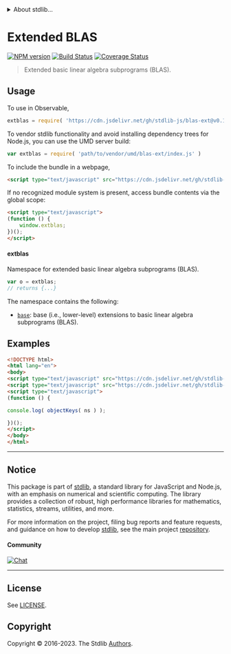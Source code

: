 <!--

@license Apache-2.0

Copyright (c) 2020 The Stdlib Authors.

Licensed under the Apache License, Version 2.0 (the "License");
you may not use this file except in compliance with the License.
You may obtain a copy of the License at

   http://www.apache.org/licenses/LICENSE-2.0

Unless required by applicable law or agreed to in writing, software
distributed under the License is distributed on an "AS IS" BASIS,
WITHOUT WARRANTIES OR CONDITIONS OF ANY KIND, either express or implied.
See the License for the specific language governing permissions and
limitations under the License.

-->


<details>
  <summary>
    About stdlib...
  </summary>
  <p>We believe in a future in which the web is a preferred environment for numerical computation. To help realize this future, we've built stdlib. stdlib is a standard library, with an emphasis on numerical and scientific computation, written in JavaScript (and C) for execution in browsers and in Node.js.</p>
  <p>The library is fully decomposable, being architected in such a way that you can swap out and mix and match APIs and functionality to cater to your exact preferences and use cases.</p>
  <p>When you use stdlib, you can be absolutely certain that you are using the most thorough, rigorous, well-written, studied, documented, tested, measured, and high-quality code out there.</p>
  <p>To join us in bringing numerical computing to the web, get started by checking us out on <a href="https://github.com/stdlib-js/stdlib">GitHub</a>, and please consider <a href="https://opencollective.com/stdlib">financially supporting stdlib</a>. We greatly appreciate your continued support!</p>
</details>

# Extended BLAS

[![NPM version][npm-image]][npm-url] [![Build Status][test-image]][test-url] [![Coverage Status][coverage-image]][coverage-url] <!-- [![dependencies][dependencies-image]][dependencies-url] -->

> Extended basic linear algebra subprograms (BLAS).



<section class="usage">

## Usage

To use in Observable,

```javascript
extblas = require( 'https://cdn.jsdelivr.net/gh/stdlib-js/blas-ext@v0.1.0-umd/browser.js' )
```

To vendor stdlib functionality and avoid installing dependency trees for Node.js, you can use the UMD server build:

```javascript
var extblas = require( 'path/to/vendor/umd/blas-ext/index.js' )
```

To include the bundle in a webpage,

```html
<script type="text/javascript" src="https://cdn.jsdelivr.net/gh/stdlib-js/blas-ext@v0.1.0-umd/browser.js"></script>
```

If no recognized module system is present, access bundle contents via the global scope:

```html
<script type="text/javascript">
(function () {
    window.extblas;
})();
</script>
```

#### extblas

Namespace for extended basic linear algebra subprograms (BLAS).

```javascript
var o = extblas;
// returns {...}
```

The namespace contains the following:

<!-- <toc pattern="*"> -->

<div class="namespace-toc">

-   <span class="signature">[`base`][@stdlib/blas/ext/base]</span><span class="delimiter">: </span><span class="description">base (i.e., lower-level) extensions to basic linear algebra subprograms (BLAS).</span>

</div>

<!-- </toc> -->

</section>

<!-- /.usage -->

<section class="examples">

## Examples

<!-- TODO: better examples -->

<!-- eslint no-undef: "error" -->

```html
<!DOCTYPE html>
<html lang="en">
<body>
<script type="text/javascript" src="https://cdn.jsdelivr.net/gh/stdlib-js/utils-keys@umd/browser.js"></script>
<script type="text/javascript" src="https://cdn.jsdelivr.net/gh/stdlib-js/blas-ext@v0.1.0-umd/browser.js"></script>
<script type="text/javascript">
(function () {

console.log( objectKeys( ns ) );

})();
</script>
</body>
</html>
```

</section>

<!-- /.examples -->

<!-- Section for related `stdlib` packages. Do not manually edit this section, as it is automatically populated. -->

<section class="related">

</section>

<!-- /.related -->

<!-- Section for all links. Make sure to keep an empty line after the `section` element and another before the `/section` close. -->


<section class="main-repo" >

* * *

## Notice

This package is part of [stdlib][stdlib], a standard library for JavaScript and Node.js, with an emphasis on numerical and scientific computing. The library provides a collection of robust, high performance libraries for mathematics, statistics, streams, utilities, and more.

For more information on the project, filing bug reports and feature requests, and guidance on how to develop [stdlib][stdlib], see the main project [repository][stdlib].

#### Community

[![Chat][chat-image]][chat-url]

---

## License

See [LICENSE][stdlib-license].


## Copyright

Copyright &copy; 2016-2023. The Stdlib [Authors][stdlib-authors].

</section>

<!-- /.stdlib -->

<!-- Section for all links. Make sure to keep an empty line after the `section` element and another before the `/section` close. -->

<section class="links">

[npm-image]: http://img.shields.io/npm/v/@stdlib/blas-ext.svg
[npm-url]: https://npmjs.org/package/@stdlib/blas-ext

[test-image]: https://github.com/stdlib-js/blas-ext/actions/workflows/test.yml/badge.svg?branch=v0.1.0
[test-url]: https://github.com/stdlib-js/blas-ext/actions/workflows/test.yml?query=branch:v0.1.0

[coverage-image]: https://img.shields.io/codecov/c/github/stdlib-js/blas-ext/main.svg
[coverage-url]: https://codecov.io/github/stdlib-js/blas-ext?branch=main

<!--

[dependencies-image]: https://img.shields.io/david/stdlib-js/blas-ext.svg
[dependencies-url]: https://david-dm.org/stdlib-js/blas-ext/main

-->

[chat-image]: https://img.shields.io/gitter/room/stdlib-js/stdlib.svg
[chat-url]: https://app.gitter.im/#/room/#stdlib-js_stdlib:gitter.im

[stdlib]: https://github.com/stdlib-js/stdlib

[stdlib-authors]: https://github.com/stdlib-js/stdlib/graphs/contributors

[umd]: https://github.com/umdjs/umd
[es-module]: https://developer.mozilla.org/en-US/docs/Web/JavaScript/Guide/Modules

[deno-url]: https://github.com/stdlib-js/blas-ext/tree/deno
[umd-url]: https://github.com/stdlib-js/blas-ext/tree/umd
[esm-url]: https://github.com/stdlib-js/blas-ext/tree/esm
[branches-url]: https://github.com/stdlib-js/blas-ext/blob/main/branches.md

[stdlib-license]: https://raw.githubusercontent.com/stdlib-js/blas-ext/main/LICENSE

<!-- <toc-links> -->

[@stdlib/blas/ext/base]: https://github.com/stdlib-js/blas-ext-base/tree/umd

<!-- </toc-links> -->

</section>

<!-- /.links -->
